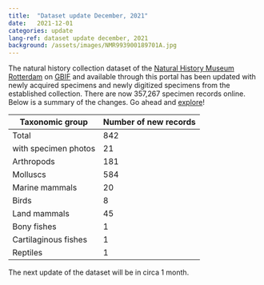 ```yaml
---
title:  "Dataset update December, 2021"
date:   2021-12-01
categories: update
lang-ref: dataset update december, 2021
background: /assets/images/NMR993900189701A.jpg
---
```


The natural history collection dataset of the [Natural History Museum Rotterdam](https://www.hetnatuurhistorisch.nl/en) on [GBIF](https://www.gbif.org/) and available through this portal has been updated with newly acquired specimens and newly digitized specimens from the established collection. There are now 357,267 specimen records online. Below is a summary of the changes. Go ahead and [explore](https://hp-nhm-rotterdam.gbif-staging.org/data)!

Taxonomic group | Number of new records
---------- | ----------  
Total | 842
with specimen photos | 21
Arthropods | 181
Molluscs | 584
Marine mammals | 20
Birds | 8
Land mammals | 45
Bony fishes | 1
Cartilaginous fishes | 1
Reptiles | 1

The next update of the dataset will be in circa 1 month.
